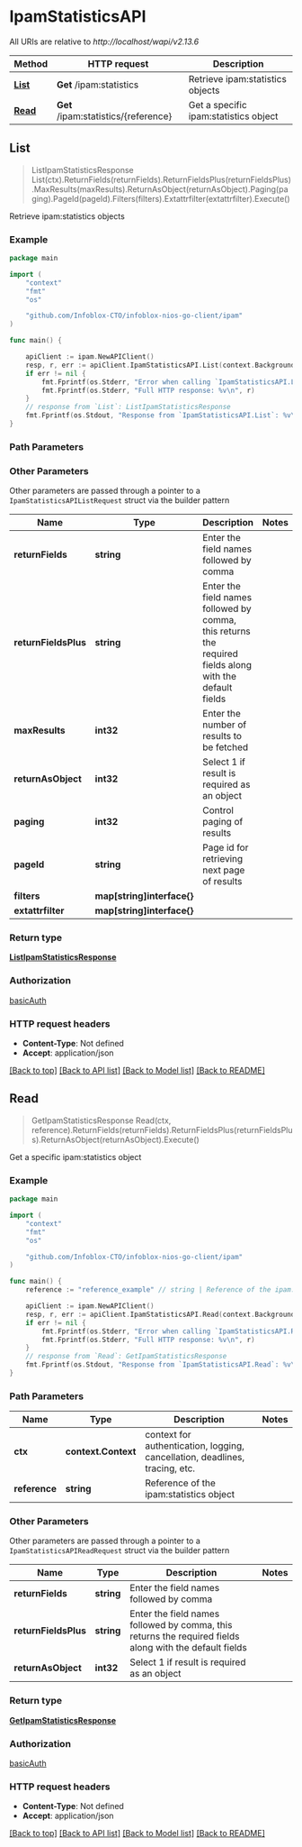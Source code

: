 # IpamStatisticsAPI

All URIs are relative to *http://localhost/wapi/v2.13.6*

Method | HTTP request | Description
------------- | ------------- | -------------
[**List**](IpamStatisticsAPI.md#List) | **Get** /ipam:statistics | Retrieve ipam:statistics objects
[**Read**](IpamStatisticsAPI.md#Read) | **Get** /ipam:statistics/{reference} | Get a specific ipam:statistics object



## List

> ListIpamStatisticsResponse List(ctx).ReturnFields(returnFields).ReturnFieldsPlus(returnFieldsPlus).MaxResults(maxResults).ReturnAsObject(returnAsObject).Paging(paging).PageId(pageId).Filters(filters).Extattrfilter(extattrfilter).Execute()

Retrieve ipam:statistics objects



### Example

```go
package main

import (
	"context"
	"fmt"
	"os"

	"github.com/Infoblox-CTO/infoblox-nios-go-client/ipam"
)

func main() {

	apiClient := ipam.NewAPIClient()
	resp, r, err := apiClient.IpamStatisticsAPI.List(context.Background()).Execute()
	if err != nil {
		fmt.Fprintf(os.Stderr, "Error when calling `IpamStatisticsAPI.List``: %v\n", err)
		fmt.Fprintf(os.Stderr, "Full HTTP response: %v\n", r)
	}
	// response from `List`: ListIpamStatisticsResponse
	fmt.Fprintf(os.Stdout, "Response from `IpamStatisticsAPI.List`: %v\n", resp)
}
```

### Path Parameters



### Other Parameters

Other parameters are passed through a pointer to a `IpamStatisticsAPIListRequest` struct via the builder pattern


Name | Type | Description  | Notes
------------- | ------------- | ------------- | -------------
**returnFields** | **string** | Enter the field names followed by comma | 
**returnFieldsPlus** | **string** | Enter the field names followed by comma, this returns the required fields along with the default fields | 
**maxResults** | **int32** | Enter the number of results to be fetched | 
**returnAsObject** | **int32** | Select 1 if result is required as an object | 
**paging** | **int32** | Control paging of results | 
**pageId** | **string** | Page id for retrieving next page of results | 
**filters** | **map[string]interface{}** |  | 
**extattrfilter** | **map[string]interface{}** |  | 

### Return type

[**ListIpamStatisticsResponse**](ListIpamStatisticsResponse.md)

### Authorization

[basicAuth](../README.md#basicAuth)

### HTTP request headers

- **Content-Type**: Not defined
- **Accept**: application/json

[[Back to top]](#) [[Back to API list]](../README.md#documentation-for-api-endpoints)
[[Back to Model list]](../README.md#documentation-for-models)
[[Back to README]](../README.md)


## Read

> GetIpamStatisticsResponse Read(ctx, reference).ReturnFields(returnFields).ReturnFieldsPlus(returnFieldsPlus).ReturnAsObject(returnAsObject).Execute()

Get a specific ipam:statistics object



### Example

```go
package main

import (
	"context"
	"fmt"
	"os"

	"github.com/Infoblox-CTO/infoblox-nios-go-client/ipam"
)

func main() {
	reference := "reference_example" // string | Reference of the ipam:statistics object

	apiClient := ipam.NewAPIClient()
	resp, r, err := apiClient.IpamStatisticsAPI.Read(context.Background(), reference).Execute()
	if err != nil {
		fmt.Fprintf(os.Stderr, "Error when calling `IpamStatisticsAPI.Read``: %v\n", err)
		fmt.Fprintf(os.Stderr, "Full HTTP response: %v\n", r)
	}
	// response from `Read`: GetIpamStatisticsResponse
	fmt.Fprintf(os.Stdout, "Response from `IpamStatisticsAPI.Read`: %v\n", resp)
}
```

### Path Parameters


Name | Type | Description  | Notes
------------- | ------------- | ------------- | -------------
**ctx** | **context.Context** | context for authentication, logging, cancellation, deadlines, tracing, etc.
**reference** | **string** | Reference of the ipam:statistics object | 

### Other Parameters

Other parameters are passed through a pointer to a `IpamStatisticsAPIReadRequest` struct via the builder pattern


Name | Type | Description  | Notes
------------- | ------------- | ------------- | -------------
**returnFields** | **string** | Enter the field names followed by comma | 
**returnFieldsPlus** | **string** | Enter the field names followed by comma, this returns the required fields along with the default fields | 
**returnAsObject** | **int32** | Select 1 if result is required as an object | 

### Return type

[**GetIpamStatisticsResponse**](GetIpamStatisticsResponse.md)

### Authorization

[basicAuth](../README.md#basicAuth)

### HTTP request headers

- **Content-Type**: Not defined
- **Accept**: application/json

[[Back to top]](#) [[Back to API list]](../README.md#documentation-for-api-endpoints)
[[Back to Model list]](../README.md#documentation-for-models)
[[Back to README]](../README.md)

